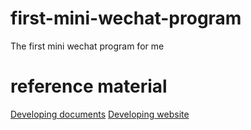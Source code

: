 # first-mini-wechat-program
The first mini wechat program for me

# reference material
[Developing documents](https://developers.weixin.qq.com/miniprogram/dev/quickstart/basic/file.html#JSON-%E9%85%8D%E7%BD%AE)
[Developing website](https://mp.weixin.qq.com/wxopen/devprofile?action=get_profile&token=166408843&lang=zh_CN)
